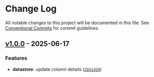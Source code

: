# Change Log

All notable changes to this project will be documented in this file. See [Conventional Commits](https://conventionalcommits.org) for commit guidelines.


## [v1.0.0](https://github.com/catalystbyzoho/zcatalyst-sdk-js/releases/tag/v1.0.0) - 2025-06-17

### Features
- **datastore**: update column details ([`2b51d20`](https://github.com/catalystbyzoho/zcatalyst-sdk-js/commit/2b51d201849028ab98a89ee849eb415ac6f0e09d))
